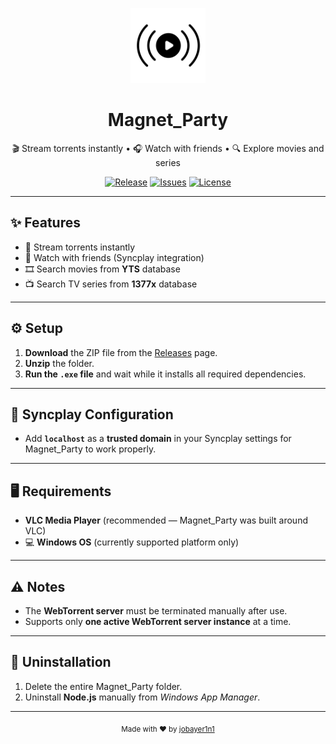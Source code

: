 <p align="center">
  <img src="icon.png" alt="Magnet_Party Logo" width="120" />
</p>

<h1 align="center">Magnet_Party</h1>

<p align="center">
  🎬 Stream torrents instantly • 🎧 Watch with friends • 🔍 Explore movies and series
</p>

<p align="center">
  <a href="https://github.com/jobayer1n1/Magnet_Party/releases"><img src="https://img.shields.io/github/v/release/jobayer1n1/Magnet_Party?style=for-the-badge&color=CBF3BB" alt="Release"></a>
  <a href="https://github.com/jobayer1n1/Magnet_Party/issues"><img src="https://img.shields.io/github/issues/jobayer1n1/Magnet_Party?style=for-the-badge&color=BBDCE5" alt="Issues"></a>
  <a href="https://github.com/jobayer1n1/Magnet_Party/LICENSE](https://github.com/jobayer1n1/Magnet_Party/blob/main/LICENSE"><img src="https://img.shields.io/github/license/jobayer1n1/Magnet_Party?style=for-the-badge&color=F5EFE6" alt="License"></a>
</p>

---

## ✨ Features
- 🚀 Stream torrents instantly  
- 👥 Watch with friends (Syncplay integration)  
- 🎞️ Search movies from **YTS** database  
- 📺 Search TV series from **1377x** database  

---

## ⚙️ Setup
1. **Download** the ZIP file from the [Releases](https://github.com/YourUsername/Magnet_Party/releases) page.  
2. **Unzip** the folder.  
3. **Run the `.exe` file** and wait while it installs all required dependencies.  

---

## 🧩 Syncplay Configuration
- Add **`localhost`** as a **trusted domain** in your Syncplay settings for Magnet_Party to work properly.  

---

## 🖥️ Requirements
- **VLC Media Player** (recommended — Magnet_Party was built around VLC)
- 💻 **Windows OS** (currently supported platform only)

---

## ⚠️ Notes
- The **WebTorrent server** must be terminated manually after use.  
- Supports only **one active WebTorrent server instance** at a time.  

---

## 🧹 Uninstallation
1. Delete the entire Magnet_Party folder.  
2. Uninstall **Node.js** manually from *Windows App Manager*.  

---

<p align="center">
  <sub>Made with ❤️ by <a href="https://github.com/jobayer1n1">jobayer1n1</a></sub>
</p>
